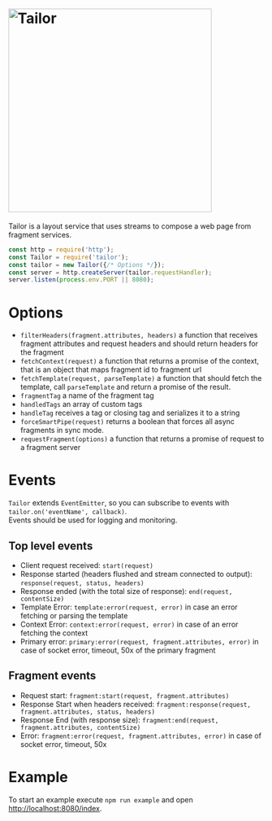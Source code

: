 <h1><img width="400" alt="Tailor" src="https://rawgithub.com/zalando/tailor/master/tailor.svg"></h1>

Tailor is a layout service that uses streams to compose a web page from fragment services.

```javascript
const http = require('http');
const Tailor = require('tailor');
const tailor = new Tailor({/* Options */});
const server = http.createServer(tailor.requestHandler);
server.listen(process.env.PORT || 8080);
```

# Options

* `filterHeaders(fragment.attributes, headers)` a function that receives fragment attributes and request headers and should return headers for the fragment
* `fetchContext(request)` a function that returns a promise of the context, that is an object that maps fragment id to fragment url
* `fetchTemplate(request, parseTemplate)` a function that should fetch the template, call `parseTemplate` and return a promise of the result.
* `fragmentTag` a name of the fragment tag
* `handledTags` an array of custom tags
* `handleTag` receives a tag or closing tag and serializes it to a string
* `forceSmartPipe(request)` returns a boolean that forces all async fragments in sync mode.
* `requestFragment(options)` a function that returns a promise of request to a fragment server

# Events

`Tailor` extends `EventEmitter`, so you can subscribe to events with `tailor.on('eventName', callback)`.  
Events should be used for logging and monitoring.

## Top level events

* Client request received: `start(request)`
* Response started (headers flushed and stream connected to output): `response(request, status, headers)`
* Response ended (with the total size of response): `end(request, contentSize)`
* Template Error: `template:error(request, error)` in case an error fetching or parsing the template
* Context Error: `context:error(request, error)` in case of an error fetching the context
* Primary error: `primary:error(request, fragment.attributes, error)` in case of socket error, timeout, 50x of the primary fragment

## Fragment events

* Request start: `fragment:start(request, fragment.attributes)`
* Response Start when headers received: `fragment:response(request, fragment.attributes, status, headers)`
* Response End (with response size): `fragment:end(request, fragment.attributes, contentSize)`
* Error: `fragment:error(request, fragment.attributes, error)` in case of socket error, timeout, 50x

# Example

To start an example execute `npm run example` and open [http://localhost:8080/index](http://localhost:8080/index).
